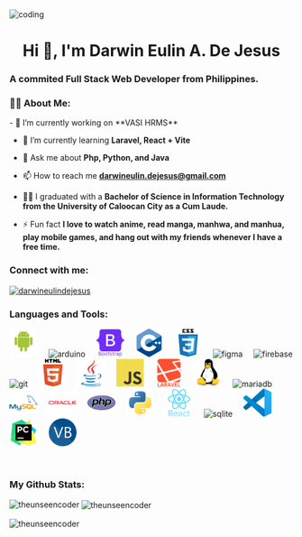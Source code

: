 
<img align="center" alt="coding" width="1080px" src="https://user-images.githubusercontent.com/74038190/225813708-98b745f2-7d22-48cf-9150-083f1b00d6c9.gif">
<h1 align="center">Hi 👋, I'm Darwin Eulin A. De Jesus</h1>
<h3>A commited Full Stack Web Developer from Philippines.</h3>

<h3>👨‍💼 About Me:</h3>
- 🔭 I’m currently working on **VASI HRMS**

- 🌱 I’m currently learning **Laravel, React + Vite**

- 💬 Ask me about **Php, Python, and Java**

- 📫 How to reach me **darwineulin.dejesus@gmail.com**

- 👨‍🎓 I graduated with a **Bachelor of Science in Information Technology from the University of Caloocan City as a Cum Laude.**

- ⚡ Fun fact **I love to watch anime, read manga, manhwa, and manhua, play mobile games, and hang out with my friends whenever I have a free time.**

<h3 align="left">Connect with me:</h3>
<p align="left">
<a href="https://fb.com/darwineulindejesus" target="blank"><img align="center" src="https://raw.githubusercontent.com/rahuldkjain/github-profile-readme-generator/master/src/images/icons/Social/facebook.svg" alt="darwineulindejesus" height="30" width="40" /></a>
</p>

<h3 align="left">Languages and Tools:</h3>
<p align="left"> 
  <a href="https://developer.android.com" target="_blank" rel="noreferrer" style="text-decoration:none; margin-right:15px; border:none; outline:none;"> 
    <img src="https://raw.githubusercontent.com/devicons/devicon/master/icons/android/android-original-wordmark.svg" alt="android" width="50" height="50"/> 
  </a> 
  <a href="https://www.arduino.cc/" target="_blank" rel="noreferrer" style="text-decoration:none; margin-right:15px; border:none; outline:none;"> 
    <img src="https://cdn.worldvectorlogo.com/logos/arduino-1.svg" alt="arduino" width="50" height="50"/> 
  </a> 
  <a href="https://getbootstrap.com" target="_blank" rel="noreferrer" style="text-decoration:none; margin-right:15px; border:none; outline:none;"> 
    <img src="https://raw.githubusercontent.com/devicons/devicon/master/icons/bootstrap/bootstrap-plain-wordmark.svg" alt="bootstrap" width="50" height="50"/> 
  </a> 
  <a href="https://www.w3schools.com/cpp/" target="_blank" rel="noreferrer" style="text-decoration:none; margin-right:15px; border:none; outline:none;"> 
    <img src="https://raw.githubusercontent.com/devicons/devicon/master/icons/cplusplus/cplusplus-original.svg" alt="cplusplus" width="50" height="50"/> 
  </a> 
  <a href="https://www.w3schools.com/css/" target="_blank" rel="noreferrer" style="text-decoration:none; margin-right:15px; border:none; outline:none;"> 
    <img src="https://raw.githubusercontent.com/devicons/devicon/master/icons/css3/css3-original-wordmark.svg" alt="css3" width="50" height="50"/> 
  </a> 
  <a href="https://www.figma.com/" target="_blank" rel="noreferrer" style="text-decoration:none; margin-right:15px; border:none; outline:none;"> 
    <img src="https://www.vectorlogo.zone/logos/figma/figma-icon.svg" alt="figma" width="50" height="50"/> 
  </a> 
  <a href="https://firebase.google.com/" target="_blank" rel="noreferrer" style="text-decoration:none; margin-right:15px; border:none; outline:none;"> 
    <img src="https://www.vectorlogo.zone/logos/firebase/firebase-icon.svg" alt="firebase" width="50" height="50"/> 
  </a> 
  <a href="https://git-scm.com/" target="_blank" rel="noreferrer" style="text-decoration:none; margin-right:15px; border:none; outline:none;"> 
    <img src="https://www.vectorlogo.zone/logos/git-scm/git-scm-icon.svg" alt="git" width="50" height="50"/> 
  </a> 
  <a href="https://www.w3.org/html/" target="_blank" rel="noreferrer" style="text-decoration:none; margin-right:15px; border:none; outline:none;"> 
    <img src="https://raw.githubusercontent.com/devicons/devicon/master/icons/html5/html5-original-wordmark.svg" alt="html5" width="50" height="50"/> 
  </a> 
  <a href="https://www.java.com" target="_blank" rel="noreferrer" style="text-decoration:none; margin-right:15px; border:none; outline:none;"> 
    <img src="https://raw.githubusercontent.com/devicons/devicon/master/icons/java/java-original.svg" alt="java" width="50" height="50"/> 
  </a> 
  <a href="https://developer.mozilla.org/en-US/docs/Web/JavaScript" target="_blank" rel="noreferrer" style="text-decoration:none; margin-right:15px; border:none; outline:none;"> 
    <img src="https://raw.githubusercontent.com/devicons/devicon/master/icons/javascript/javascript-original.svg" alt="javascript" width="50" height="50"/> 
  </a> 
  <a href="https://laravel.com/" target="_blank" rel="noreferrer" style="text-decoration:none; margin-right:15px; border:none; outline:none;"> 
      <img src="https://raw.githubusercontent.com/devicons/devicon/master/icons/laravel/laravel-plain-wordmark.svg" alt="laravel" width="50" height="50"/> 
  </a> 
  <a href="https://www.linux.org/" target="_blank" rel="noreferrer" style="text-decoration:none; margin-right:15px; border:none; outline:none;"> 
    <img src="https://raw.githubusercontent.com/devicons/devicon/master/icons/linux/linux-original.svg" alt="linux" width="50" height="50"/> 
  </a> 
  <a href="https://mariadb.org/" target="_blank" rel="noreferrer" style="text-decoration:none; margin-right:15px; border:none; outline:none;"> 
    <img src="https://www.vectorlogo.zone/logos/mariadb/mariadb-icon.svg" alt="mariadb" width="50" height="50"/> 
  </a> 
  <a href="https://www.mysql.com/" target="_blank" rel="noreferrer" style="text-decoration:none; margin-right:15px; border:none; outline:none;"> 
    <img src="https://raw.githubusercontent.com/devicons/devicon/master/icons/mysql/mysql-original-wordmark.svg" alt="mysql" width="50" height="50"/> 
  </a> 
  <a href="https://www.oracle.com/" target="_blank" rel="noreferrer" style="text-decoration:none; margin-right:15px; border:none; outline:none;"> 
    <img src="https://raw.githubusercontent.com/devicons/devicon/master/icons/oracle/oracle-original.svg" alt="oracle" width="50" height="50"/> 
  </a> 
  <a href="https://www.php.net" target="_blank" rel="noreferrer" style="text-decoration:none; margin-right:15px; border:none; outline:none;"> 
    <img src="https://raw.githubusercontent.com/devicons/devicon/master/icons/php/php-original.svg" alt="php" width="50" height="50"/> 
  </a> 
  <a href="https://www.python.org" target="_blank" rel="noreferrer" style="text-decoration:none; margin-right:15px; border:none; outline:none;"> 
    <img src="https://raw.githubusercontent.com/devicons/devicon/master/icons/python/python-original.svg" alt="python" width="50" height="50"/> 
  </a> 
  <a href="https://reactjs.org/" target="_blank" rel="noreferrer" style="text-decoration:none; margin-right:15px; border:none; outline:none;"> 
    <img src="https://raw.githubusercontent.com/devicons/devicon/master/icons/react/react-original-wordmark.svg" alt="react" width="50" height="50"/> 
  </a> 
  <a href="https://www.sqlite.org/" target="_blank" rel="noreferrer" style="text-decoration:none; margin-right:15px; border:none; outline:none;"> 
    <img src="https://www.vectorlogo.zone/logos/sqlite/sqlite-icon.svg" alt="sqlite" width="50" height="50"/> 
  </a> 
  <a href="https://code.visualstudio.com/" target="_blank" rel="noreferrer" style="text-decoration:none; margin-right:15px; border:none; outline:none;"> 
    <img src="https://raw.githubusercontent.com/devicons/devicon/master/icons/vscode/vscode-original.svg" alt="vscode" width="50" height="50"/> 
  </a> 
  <a href="https://www.jetbrains.com/pycharm/" target="_blank" rel="noreferrer" style="text-decoration:none; margin-right:15px; border:none; outline:none;"> 
    <img src="https://raw.githubusercontent.com/devicons/devicon/master/icons/pycharm/pycharm-original.svg" alt="pycharm" width="50" height="50"/> 
  </a> 
  <a href="https://docs.microsoft.com/en-us/dotnet/visual-basic/" target="_blank" rel="noreferrer" style="text-decoration:none; margin-right:15px; border:none; outline:none;"> 
    <img src="https://raw.githubusercontent.com/devicons/devicon/master/icons/visualbasic/visualbasic-original.svg" alt="visualbasic" width="50" height="50"/> 
  </a> 
</p>

<br>
<h3>My Github Stats:</h3>
<p><img align="left" style="background: transparent;" src="https://github-readme-stats.vercel.app/api/top-langs?username=theunseencoder&show_icons=true&locale=en&layout=compact" alt="theunseencoder" /></p>

<p>&nbsp;<img align="center" style="background: transparent;" src="https://github-readme-stats.vercel.app/api?username=theunseencoder&show_icons=true&locale=en" alt="theunseencoder" /></p>

<p><img align="center" style="background: transparent;" src="https://github-readme-streak-stats.herokuapp.com/?user=theunseencoder&" alt="theunseencoder" /></p>
